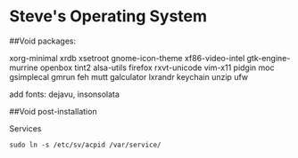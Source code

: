 # Steve's Operating System

##Void packages:

xorg-minimal xrdb xsetroot gnome-icon-theme xf86-video-intel gtk-engine-murrine openbox tint2 alsa-utils firefox rxvt-unicode vim-x11 pidgin moc gsimplecal gmrun feh mutt galculator lxrandr keychain unzip ufw

add fonts: dejavu, insonsolata

##Void post-installation

Services
```
sudo ln -s /etc/sv/acpid /var/service/
```

<!--

Debian packages:

xorg dbus-x11 openbox tint2 gtk2-engines-murrine alsa-utils chromium rxvt-unicode vim-gtk pidgin moc gsimplecal gmrun feh sudo mutt wicd galculator arandr

For Thunar remote filesystems: gvfs-backends? policykit-1? gvfs? gvfs-fuse?

-->
